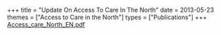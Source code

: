 +++
title = "Update On Access To Care In The North"
date = 2013-05-23
themes = ["Access to Care in the North"]
types = ["Publications"]
+++
[Access\_care\_North\_EN.pdf](/files/Access_care_North_EN.pdf)

